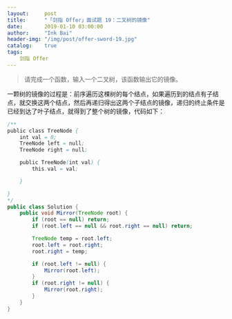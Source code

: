 ```yaml
---
layout:     post
title:      "「剑指 Offer」面试题 19：二叉树的镜像"
date:       2019-01-10 03:00:00
author:     "Ink Bai"
header-img: "/img/post/offer-sword-19.jpg"
catalog:    true
tags:
    剑指 Offer
---
```


> 请完成一个函数，输入一个二叉树，该函数输出它的镜像。

一颗树的镜像的过程是：前序遍历这棵树的每个结点，如果遍历到的结点有子结点，就交换这两个结点，然后再递归得出这两个子结点的镜像，递归的终止条件是已经到达了叶子结点，就得到了整个树的镜像，代码如下：

```java
/**
public class TreeNode {
    int val = 0;
    TreeNode left = null;
    TreeNode right = null;

    public TreeNode(int val) {
        this.val = val;

    }

}
*/
public class Solution {
    public void Mirror(TreeNode root) {
        if (root == null) return;
        if (root.left == null && root.right == null) return;

        TreeNode temp = root.left;
        root.left = root.right;
        root.right = temp;

        if (root.left != null) {
            Mirror(root.left);
        }
        if (root.right != null) {
            Mirror(root.right);
        }
    }
}
```
